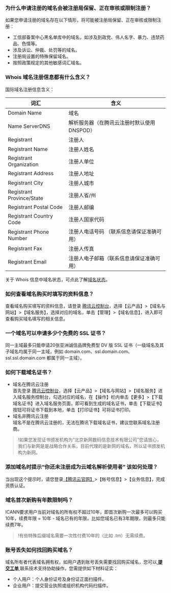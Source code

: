 ### 为什么申请注册的域名会被注册局保留、正在审核或限制注册？
如果您申请注册的域名存在以下情形，将可能被注册局保留、正在审核或限制注册：
- 工信部备案中心黑名单库中的域名，如涉及到政党、伟人名字、暴力、违禁药品、色情等。
- 涉及诉讼、仲裁、处罚等的域名。
- 注册局设置的特殊保留域名。
- 按照政策规定的其他敏感词汇域名。

###  Whois 域名注册信息都有什么含义？
国际域名注册信息含义：

|词汇|含义|
|----|----|
|Domain Name|域名|
|Name ServerDNS |解析服务器（在腾讯云注册时默认使用 DNSPOD）|
|Registrant| 注册人|
|Registrant Name |注册人姓名|
|Registrant Organization|注册人单位|
|Registrant Address|注册人地址|
|Registrant City|注册人城市|
|Registrant Province/State|注册人省/州|
|Registrant Postal Code|注册人邮编|
|Registrant Country Code|注册人国家代码|
|Registrant Phone Number|注册人电话号码 （联系信息请保证准确可用）|
|Registrant Fax|注册人传真|
|Registrant Email|注册人电子邮箱（联系信息请保证准确可用）|
关于 Whois 信息中域名状态，可点此了解[域名状态](https://cloud.tencent.com/document/product/242/7924)。

###  如何查看域名购买时填写的资料信息？
查看域名购买填写的资料信息，请登录 [腾讯云控制台](https://console.cloud.tencent.com/)，选择【云产品】>【域名与网站】>【域名服务】，选择对应的域名，单击【管理】>【域名信息】，进入即可查看购买域名填写的相关信息。

### 一个域名可以申请多少个免费的 SSL 证书？
同一主域最多只能申请20张亚洲诚信品牌免费型 DV 版 SSL 证书（一级域名及其子域名均属于同一主域，例如 domain.com、ssl.domain.com、ssl.ssl.domain.com 都属于同一主域）。  

### 如何下载域名证书？
+ 域名在腾讯云注册  
首先登录 [腾讯云控制台](https://console.cloud.tencent.com/)，选择【云产品】>【域名与网站】>【域名服务】进入域名服务控制台，勾选对应的域名，在【操作】栏内单击【更多】>【下载域名证书】进入域名服务页面，即可看到生成的域名证书，单击【下载证书】按钮可将证书下载到本地，单击【打印证书】可将证书打印。  
+ 域名非腾讯云注册   
域名不是在腾讯云注册的，无法在腾讯下载域名证书，建议您联系域名注册商。

>!如果您发现证书颁发机构为“北京新网数码信息技术有限公司”您请放心，我们与新网是是战略合作关系，目前代理的是新网的域名，所以证书颁发机构为新网。

### 添加域名时提示“你还未注册成为云域名解析使用者” 该如何处理？
当出现这个提示时，请您登录[【腾讯云官网】](https://cloud.tencent.com/)>【帐号信息】>【业务信息】，完成资质认证。

### 域名首次新购有年数限制吗？
ICANN要求用户当前对域名的所有权不超过10年，即首次新购一次最多可以购买10年，续费年限 = 10年 - 域名已有的年限，比如您域名已有3年期限，则最多只能续费7年。 
 
>!有些特殊后缀域名需要一次性付费10年的（比如 .tm）无需续费。

### 账号丢失如何找回购买域名？
域名所有者代表域名拥有权，如用户遇到账号丢失需要找回购买域名，您可以[ __提交工单__ ](https://console.cloud.tencent.com/workorder/category)联系技术支持协助操作，您需提供如下材料证实：
- 个人用户：个人身份证号及身份证正面扫描件。
- 企业用户：提交营业执照或组织机构代码扫描件。
